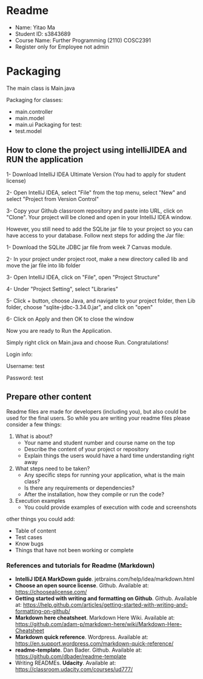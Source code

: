 # Readme

- Name: Yitao Ma
- Student ID: s3843689
- Course Name: Further Programming (2110) COSC2391
- Register only for Employee not admin

# Packaging
The main class is Main.java

Packaging for classes:
 - main.controller
 - main.model
 - main.ui
Packaging for test:
 - test.model

## How to clone the project using intelliJIDEA and RUN the application
1- Download IntelliJ IDEA Ultimate Version (You had to apply for student license)

2- Open IntelliJ IDEA, select "File" from the top menu, select "New" and select "Project from Version Control"  

3- Copy your Github classroom repository and paste into URL, click on "Clone".
 Your project will be cloned and open in your IntelliJ IDEA window.
 
 However, you still need to add the SQLite jar file to your project so you can have access to your database. Follow next steps for adding the Jar file:
 
1- Download the SQLite JDBC jar file from week 7 Canvas module.

2- In your project under project root, make a new directory called lib and move the jar file into lib folder

3- Open IntelliJ IDEA, click on "File", open "Project Structure"

4- Under "Project Setting", select "Libraries"

5- Click + button, choose Java, and navigate to your project folder, then Lib folder, choose "sqlite-jdbc-3.34.0.jar", and click on "open"

6- Click on Apply and then OK to close the window

Now you are ready to Run the Application.

Simply right click on Main.java and choose Run.
Congratulations!

Login info:

Username: test

Password: test


## Prepare other content

Readme files are made for developers (including you), but also could be used for the final users.
So while you are writing your readme files please consider a few things:

1. What is about?
    - Your name and student number and course name on the top
    - Describe the content of your project or repository
    - Explain things the users would have a hard time understanding right away
2. What steps need to be taken?
    - Any specific steps for running your application, what is the main class?
    - Is there any requirements or dependencies?
    - After the installation, how they compile or run the code?
3. Execution examples
    - You could provide examples of execution with code and screenshots
    

other things you could add:

- Table of content
- Test cases
- Know bugs
- Things that have not been working or complete



### References and tutorials for Readme (Markdown)
- **IntelliJ IDEA MarkDown guide**. jetbrains.com/help/idea/markdown.html
- **Choose an open source license**. Github. Available at: https://choosealicense.com/
- **Getting started with writing and formatting on Github**. Github. Available at: https://help.github.com/articles/getting-started-with-writing-and-formatting-on-github/
- **Markdown here cheatsheet**. Markdown Here Wiki. Available at: https://github.com/adam-p/markdown-here/wiki/Markdown-Here-Cheatsheet
- **Markdown quick reference**. Wordpress. Available at: https://en.support.wordpress.com/markdown-quick-reference/
- **readme-template**. Dan Bader. Github. Available at: https://github.com/dbader/readme-template
- Writing READMEs. **Udacity**. Available at: https://classroom.udacity.com/courses/ud777/

